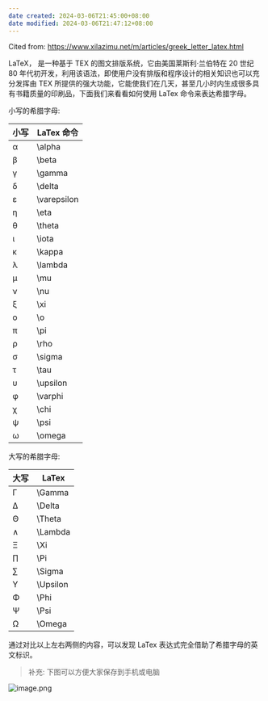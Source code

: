 ```yaml
---
date created: 2024-03-06T21:45:00+08:00
date modified: 2024-03-06T21:47:12+08:00
---
```

Cited from: https://www.xilazimu.net/m/articles/greek_letter_latex.html

LaTeX， 是一种基于 TEX 的图文排版系统，它由美国莱斯利·兰伯特在 20 世纪 80 年代初开发，利用该语法，即使用户没有排版和程序设计的相关知识也可以充分发挥由 TEX 所提供的强大功能，它能使我们在几天，甚至几小时内生成很多具有书籍质量的印刷品，下面我们来看看如何使用 LaTex 命令来表达希腊字母。

小写的希腊字母:

|小写|LaTex 命令|
|---|---|
|α|\alpha|
|β|\beta|
|γ|\gamma|
|δ|\delta|
|ε|\varepsilon|
|η|\eta|
|θ|\theta|
|ι|\iota|
|κ|\kappa|
|λ|\lambda|
|μ|\mu|
|ν|\nu|
|ξ|\xi|
|ο|\o|
|π|\pi|
|ρ|\rho|
|σ|\sigma|
|τ|\tau|
|υ|\upsilon|
|φ|\varphi|
|χ|\chi|
|ψ|\psi|
|ω|\omega|

大写的希腊字母:

|大写|LaTex|
|---|---|
|Γ|\Gamma|
|Δ|\Delta|
|Θ|\Theta|
|∧|\Lambda|
|Ξ|\Xi|
|∏|\Pi|
|∑|\Sigma|
|Υ|\Upsilon|
|Φ|\Phi|
|Ψ|\Psi|
|Ω|\Omega|

通过对比以上左右两侧的内容，可以发现 LaTex 表达式完全借助了希腊字母的英文标识。

> 补充: 下图可以方便大家保存到手机或电脑

![image.png](https://pictures-1323793543.cos.ap-nanjing.myqcloud.com/pics/20240306214559.png)
